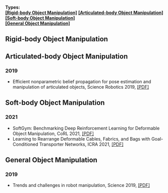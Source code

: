 **Types:**   
<strong><a href="#0">[Rigid-body Object Manipulation]</a></strong> <strong><a href="#1">[Articulated-body Object Manipulation]</a></strong> <strong><a href="#2">[Soft-body Object Manipulation]</a></strong>   
<strong><a href="#3">[General Object Manipulation]</a></strong>

[//]: # (---------------------------------Comment for segmentation---------------------------------)
<h2 id="0">Rigid-body Object Manipulation</h2>


[//]: # (---------------------------------Comment for segmentation---------------------------------)
<h2 id="1">Articulated-body Object Manipulation</h2>

### 2019
- Efficient nonparametric belief propagation for pose estimation and manipulation of articulated objects, Science Robotics 2019, [[PDF]](https://www.science.org/doi/full/10.1126/scirobotics.aaw4523)   

[//]: # (---------------------------------Comment for segmentation---------------------------------)
<h2 id="2">Soft-body Object Manipulation</h2>

### 2021
- SoftGym: Benchmarking Deep Reinforcement Learning for Deformable Object Manipulation, CoRL 2021, [[PDF]](https://proceedings.mlr.press/v155/lin21a.html)  
- Learning to Rearrange Deformable Cables, Fabrics, and Bags with Goal-Conditioned Transporter Networks, ICRA 2021, [[PDF]](https://arxiv.org/pdf/2012.03385.pdf)  

[//]: # (---------------------------------Comment for segmentation---------------------------------)
<h2 id="3">General Object Manipulation</h2>

### 2019
- Trends and challenges in robot manipulation, Science 2019, [[PDF]](https://www.science.org/doi/full/10.1126/science.aat8414)  

